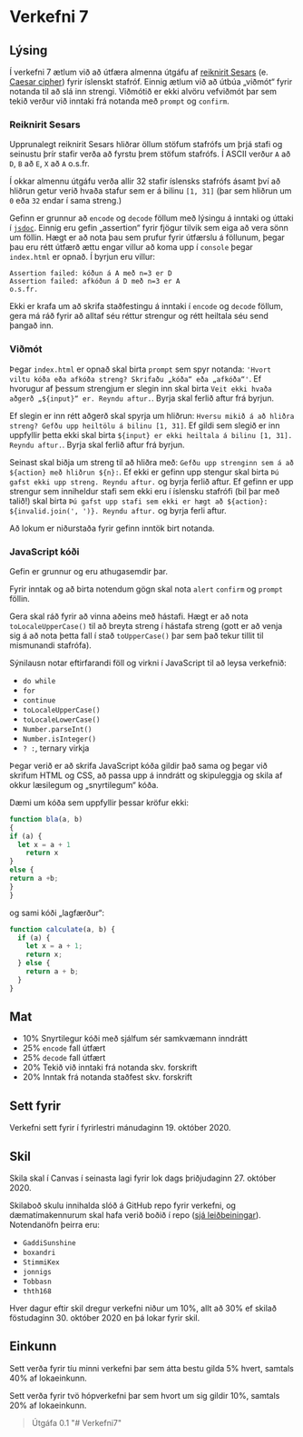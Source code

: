 # Verkefni 7

## Lýsing

Í verkefni 7 ætlum við að útfæra almenna útgáfu af [reiknirit Sesars](https://www.visindavefur.is/svar.php?id=5735) (e. [Caesar cipher](https://en.wikipedia.org/wiki/Caesar_cipher)) fyrir íslenskt stafróf. Einnig ætlum við að útbúa „viðmót“ fyrir notanda til að slá inn strengi. Viðmótið er ekki alvöru vefviðmót þar sem tekið verður við inntaki frá notanda með `prompt` og `confirm`.

### Reiknirit Sesars

Upprunalegt reiknirit Sesars hliðrar öllum stöfum stafrófs um þrjá stafi og seinustu þrír stafir verða að fyrstu þrem stöfum stafrófs. Í ASCII verður `A` að `D`, `B` að `E`, `X` að `A` o.s.fr.

Í okkar almennu útgáfu verða allir 32 stafir íslensks stafrófs ásamt því að hliðrun getur verið hvaða stafur sem er á bilinu `[1, 31]` (þar sem hliðrun um `0` eða `32` endar í sama streng.)

Gefinn er grunnur að `encode` og `decode` föllum með lýsingu á inntaki og úttaki í [`jsdoc`](https://jsdoc.app/). Einnig eru gefin „assertion“ fyrir fjögur tilvik sem eiga að vera sönn um föllin. Hægt er að nota þau sem prufur fyrir útfærslu á föllunum, þegar þau eru rétt útfærð ættu engar villur að koma upp í `console` þegar `index.html` er opnað. Í byrjun eru villur:

```text
Assertion failed: kóðun á A með n=3 er D
Assertion failed: afkóðun á D með n=3 er A
o.s.fr.
```

Ekki er krafa um að skrifa staðfestingu á inntaki í `encode` og `decode` föllum, gera má ráð fyrir að alltaf séu réttur strengur og rétt heiltala séu send þangað inn.

### Viðmót

Þegar `index.html` er opnað skal birta `prompt` sem spyr notanda: `'Hvort viltu kóða eða afkóða streng? Skrifaðu „kóða“ eða „afkóða“'`. Ef hvorugur af þessum strengjum er slegin inn skal birta `Veit ekki hvaða aðgerð „${input}“ er. Reyndu aftur.`. Byrja skal ferlið aftur frá byrjun.

Ef slegin er inn rétt aðgerð skal spyrja um hliðrun: `Hversu mikið á að hliðra streng? Gefðu upp heiltölu á bilinu [1, 31]`. Ef gildi sem slegið er inn uppfyllir þetta ekki skal birta `${input} er ekki heiltala á bilinu [1, 31]. Reyndu aftur.`. Byrja skal ferlið aftur frá byrjun.

Seinast skal biðja um streng til að hliðra með: `Gefðu upp strenginn sem á að ${action} með hliðrun ${n}:`. Ef ekki er gefinn upp stengur skal birta `Þú gafst ekki upp streng. Reyndu aftur.` og byrja ferlið aftur. Ef gefinn er upp strengur sem inniheldur stafi sem ekki eru í íslensku stafrófi (bil þar með talið!) skal birta `Þú gafst upp stafi sem ekki er hægt að ${action}: ${invalid.join(', ')}. Reyndu aftur.` og byrja ferli aftur.

Að lokum er niðurstaða fyrir gefinn inntök birt notanda.

### JavaScript kóði

Gefin er grunnur og eru athugasemdir þar.

Fyrir inntak og að birta notendum gögn skal nota `alert` `confirm` og `prompt` föllin.

Gera skal ráð fyrir að vinna aðeins með hástafi. Hægt er að nota `toLocaleUpperCase()` til að breyta streng í hástafa streng (gott er að venja sig á að nota þetta fall í stað `toUpperCase()` þar sem það tekur tillit til mismunandi stafrófa).

Sýnilausn notar eftirfarandi föll og virkni í JavaScript til að leysa verkefnið:

* `do while`
* `for`
* `continue`
* `toLocaleUpperCase()`
* `toLocaleLowerCase()`
* `Number.parseInt()`
* `Number.isInteger()`
* `? :`, ternary virkja

Þegar verið er að skrifa JavaScript kóða gildir það sama og þegar við skrifum HTML og CSS, að passa upp á inndrátt og skipuleggja og skila af okkur læsilegum og „snyrtilegum“ kóða.

Dæmi um kóða sem uppfyllir þessar kröfur ekki:

```javascript
function bla(a, b)
{
if (a) {
  let x = a + 1
    return x
}
else {
return a +b;
}
}
```

og sami kóði „lagfærður“:

```javascript
function calculate(a, b) {
  if (a) {
    let x = a + 1;
    return x;
  } else {
    return a + b;
  }
}
```

## Mat

* 10% Snyrtilegur kóði með sjálfum sér samkvæmann inndrátt
* 25% `encode` fall útfært
* 25% `decode` fall útfært
* 20% Tekið við inntaki frá notanda skv. forskrift
* 20% Inntak frá notanda staðfest skv. forskrift

## Sett fyrir

Verkefni sett fyrir í fyrirlestri mánudaginn 19. október 2020.

## Skil

Skila skal í Canvas í seinasta lagi fyrir lok dags þriðjudaginn 27. október 2020.

Skilaboð skulu innihalda slóð á GitHub repo fyrir verkefni, og dæmatímakennurum skal hafa verið boðið í repo ([sjá leiðbeiningar](https://docs.github.com/en/free-pro-team@latest/github/setting-up-and-managing-your-github-user-account/inviting-collaborators-to-a-personal-repository)). Notendanöfn þeirra eru:

* `GaddiSunshine`
* `boxandri`
* `StimmiKex`
* `jonnigs`
* `Tobbasn`
* `thth168`

Hver dagur eftir skil dregur verkefni niður um 10%, allt að 30% ef skilað föstudaginn 30. október 2020 en þá lokar fyrir skil.

## Einkunn

Sett verða fyrir tíu minni verkefni þar sem átta bestu gilda 5% hvert, samtals 40% af lokaeinkunn.

Sett verða fyrir tvö hópverkefni þar sem hvort um sig gildir 10%, samtals 20% af lokaeinkunn.

> Útgáfa 0.1
"# Verkefni7" 
